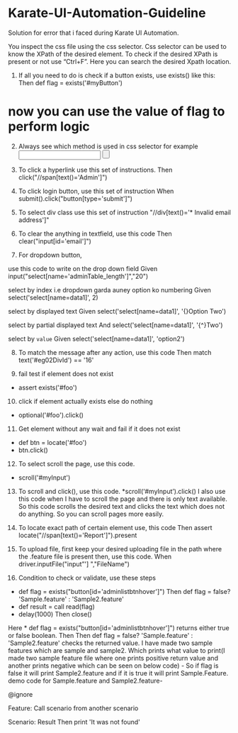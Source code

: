 # Karate-UI-Automation-Guideline

Solution for error that i faced during Karate UI Automation. 


You inspect the css file using the css selector. Css selector can be used to know the XPath of the desired element. To check if the desired XPath is present or not use “Ctrl+F”. Here you can search the desired Xpath location. 

1) If all you need to do is check if a button exists, use exists() like this:
 Then def flag = exists('#myButton')
 # now you can use the value of flag to perform logic

2) Always see which method is used in css selector for example 
<input><span> <button> 

3) To click a hyperlink use this set of instructions.
Then click("//span[text()='Admin']")

4) To click login button, use this set of instruction
When submit().click("button[type='submit']") 

5) To select div class use this set of instruction
"//div[text()='* Invalid email address']"

6) To clear the anything in textfield, use this code
Then clear("input[id='email']")


7) For dropdown button, 

use this code to write on the drop down field
Given input("select[name='adminTable_length']","20")

select by index i.e dropdown garda auney option ko numbering
Given select('select[name=data1]', 2)

select by displayed text
Given select('select[name=data1]', '{}Option Two')

select by partial displayed text
And select('select[name=data1]', '{^}Two')

select by `value`
Given select('select[name=data1]', 'option2')



8) To match the message after any action, use this code
Then match text('#eg02DivId') == '16'


9)  fail test if element does not exist
 * assert exists('#foo')

10)  click if element actually exists else do nothing
* optional('#foo').click()

11) Get element without any wait and fail if it does not exist
* def btn = locate('#foo')
* btn.click()

12)  To select scroll the page, use this code. 
* scroll('#myInput')

13) To scroll and click(), use this code. 
*scroll(‘#myInput’).click()
I also use this code when I have to scroll the page and there is only text available. So this code scrolls the desired text and clicks the text which does not do anything. So you can scroll pages more easily. 


14) To locate exact path of certain element use, this code
Then assert locate("//span[text()='Report']").present

15)  To upload file, first keep your desired uploading file in the path where the .feature file is present then, use this code.
When driver.inputFile("input”'] ","FileName")

16) Condition to check or validate, use these steps 

* def flag = exists("button[id='adminlistbtnhover']")
Then def flag = false? 'Sample.feature' : 'Sample2.feature'
* def result = call read(flag)
* delay(1000)
Then close()

Here  * def flag = exists("button[id='adminlistbtnhover']") returns either true or false boolean. Then Then def flag = false? 'Sample.feature' : 'Sample2.feature'  checks the returned value.  I have made two sample features which are sample and sample2. Which prints what value to print(I made two sample feature file where one prints positive return value and another prints negative which can be seen on below code) -  So if flag  is false it will print Sample2.feature and if it is true it will print Sample.Feature. 
demo code for Sample.feature and Sample2.feature-


@ignore

Feature: Call scenario from another scenario

Scenario: Result
Then print 'It was not found'


                                                 






